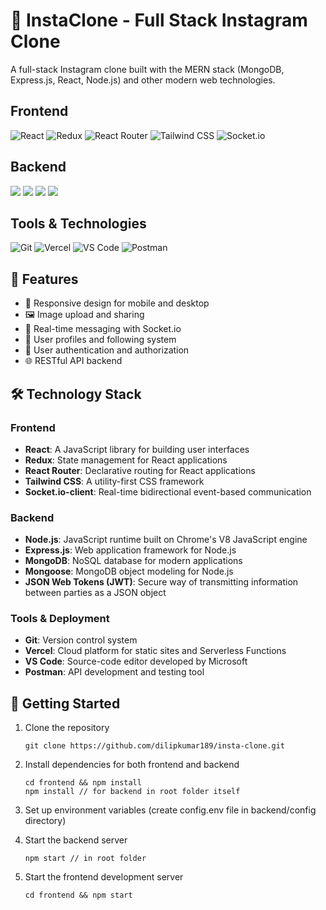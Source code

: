 ﻿# 📸 InstaClone - Full Stack Instagram Clone

A full-stack Instagram clone built with the MERN stack (MongoDB, Express.js, React, Node.js) and other modern web technologies.

## Frontend

<img src="https://img.shields.io/badge/React-20232A?style=for-the-badge&logo=react&logoColor=61DAFB" alt="React">
<img src="https://img.shields.io/badge/Redux-593D88?style=for-the-badge&logo=redux&logoColor=white" alt="Redux">
<img src="https://img.shields.io/badge/React_Router-CA4245?style=for-the-badge&logo=react-router&logoColor=white" alt="React Router">
<img src="https://img.shields.io/badge/Tailwind_CSS-38B2AC?style=for-the-badge&logo=tailwind-css&logoColor=white" alt="Tailwind CSS">
<img src="https://img.shields.io/badge/Socket.io-010101?&style=for-the-badge&logo=Socket.io&logoColor=white" alt="Socket.io">

## Backend

<img src="https://img.shields.io/badge/Node.js-339933?style=for-the-badge&logo=nodedotjs&logoColor=white"/>
<img src="https://img.shields.io/badge/Express.js-000000?style=for-the-badge&logo=express&logoColor=white"/>
<img src="https://img.shields.io/badge/MongoDB-4EA94B?style=for-the-badge&logo=mongodb&logoColor=white"/>
<img src="https://img.shields.io/badge/Mongoose-880000?style=for-the-badge&logo=mongoose&logoColor=white"/>

## Tools & Technologies

<img src="https://img.shields.io/badge/Git-F05032?style=for-the-badge&logo=git&logoColor=white" alt="Git">
<img src="https://img.shields.io/badge/Vercel-000000?style=for-the-badge&logo=vercel&logoColor=white" alt="Vercel">
<img src="https://img.shields.io/badge/Visual_Studio_Code-0078D4?style=for-the-badge&logo=visual%20studio%20code&logoColor=white" alt="VS Code">
<img src="https://img.shields.io/badge/Postman-FF6C37?style=for-the-badge&logo=Postman&logoColor=white" alt="Postman">

## 🚀 Features

- 📱 Responsive design for mobile and desktop
- 🖼️ Image upload and sharing
- 💬 Real-time messaging with Socket.io
- 👤 User profiles and following system
- 🔐 User authentication and authorization
- 🌐 RESTful API backend

## 🛠️ Technology Stack

### Frontend

- **React**: A JavaScript library for building user interfaces
- **Redux**: State management for React applications
- **React Router**: Declarative routing for React applications
- **Tailwind CSS**: A utility-first CSS framework
- **Socket.io-client**: Real-time bidirectional event-based communication

### Backend

- **Node.js**: JavaScript runtime built on Chrome's V8 JavaScript engine
- **Express.js**: Web application framework for Node.js
- **MongoDB**: NoSQL database for modern applications
- **Mongoose**: MongoDB object modeling for Node.js
- **JSON Web Tokens (JWT)**: Secure way of transmitting information between parties as a JSON object

### Tools & Deployment

- **Git**: Version control system
- **Vercel**: Cloud platform for static sites and Serverless Functions
- **VS Code**: Source-code editor developed by Microsoft
- **Postman**: API development and testing tool

## 🏁 Getting Started

1. Clone the repository
   ```
   git clone https://github.com/dilipkumar189/insta-clone.git
   ```
2. Install dependencies for both frontend and backend
   ```
   cd frontend && npm install
   npm install // for backend in root folder itself
   ```
3. Set up environment variables (create config.env file in backend/config directory)

4. Start the backend server
   ```
   npm start // in root folder
   ```
5. Start the frontend development server
   ```
   cd frontend && npm start
   ```

